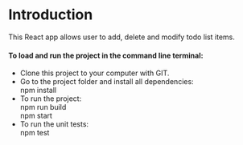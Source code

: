 # Introduction
This React app allows user to add, delete and modify todo list items.

<h4>To load and run the project in the command line terminal:</h4>
<p>
<ul>
  <li>
    Clone this project to your computer with GIT.
  </li>
  <li>
    Go to the project folder and install all dependencies:<br> 
    npm install
  </li>
  <li>
  To run the project:<br> 
  npm run build
  <br>  
  npm start
  </li>
  <li>
  To run the unit tests:<br> 
  npm test
  </li>
</ul>
</p>
